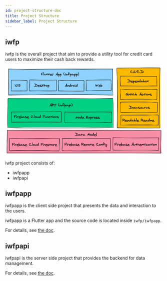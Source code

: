```yaml
---
id: project-structure-doc
title: Project Structure
sidebar_label: Project Structure
---
```


## iwfp

iwfp is the overall project that aim to provide a utility tool for credit card users to maximize their cash back rewards.

![tech stack](assets/tech_stack.png)

iwfp project consists of:
* iwfpapp
* iwfpapi

## iwfpapp

iwfpapp is the client side project that presents the data and interaction to the users.

iwfpapp is a Flutter app and the source code is located inside `iwfp/iwfpapp`.

For details, see [the doc](client-app-doc.md).

## iwfpapi

iwfpapi is the server side project that provides the backend for data management.

For details, see [the doc](server-api-doc.md).
